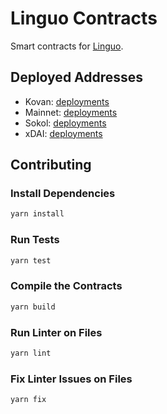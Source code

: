 # Linguo Contracts

Smart contracts for [Linguo](https://linguo.kleros.io).

## Deployed Addresses

- Kovan: [deployments](deployments/kovan)
- Mainnet: [deployments](deployments/mainnet)
- Sokol: [deployments](deployments/sokol)
- xDAI: [deployments](deployments/xdai)


## Contributing

### Install Dependencies

```bash
yarn install
```

### Run Tests

```bash
yarn test
```

### Compile the Contracts

```bash
yarn build
```

### Run Linter on Files

```bash
yarn lint
```

### Fix Linter Issues on Files

```bash
yarn fix
```
